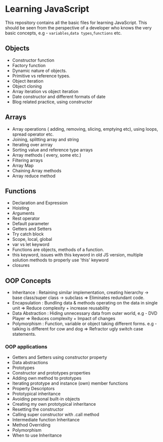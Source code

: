 # Learning JavaScript

This repository contains all the basic files for learning JavaScript. This should be seen from the perspective of a developer who knows the very basic concepts, e.g - `variables`,`data types`,`functions` etc.

## Objects

- Constructor function
- Factory function
- Dynamic nature of objects.
- Primitive vs reference types.
- Object iteration
- Object cloning
- Array iteration vs object iteration
- Date constructor and different formats of date
- Blog related practice, using constructor

## Arrays

- Array operations ( adding, removing, slicing, emptying etc), using loops, spread operator etc.
- Joining, splitting array and string
- Iterating over arrray
- Sorting value and reference type arrays
- Array methods ( every, some etc.)
- Filtering arrays
- Array Map
- Chaining Array methods
- Array reduce method

## Functions  

- Declaration and Expression
- Hoisting
- Arguments
- Rest operator
- Default parameter
- Getters and Setters
- Try catch block
- Scope, local, global
- var vs let keyword
- Functions are objects, methods of a function.
- this keyword, issues with this keyword in old JS version, multiple solution methods to properly use 'this' keyword
- closures

## OOP Concepts

- Inheritance : Retaining similar implementation, creating hierarchy -> base class/super class -> subclass => Eliminates redundant code.
- Encapsulation : Bundling data & methods operating on the data in single unit => Reduce complexity + increase reusability
- Data Abstraction : Hiding unnecessary data from outer world, e.g - DVD Player => Reduces complexity + Impact of changes
- Polymorphism : Function, variable or object taking different forms. e.g - talking is different for cow and dog => Refractor ugly switch case statements.

### OOP applications

- Getters and Setters using constructor property
- Data abstractions
- Prototypes
- Constructor and prototypes properties
- Adding own method to prototypes
- Iterating prototype and instance (own) member functions
- Property Descriptors
- Prototypical inheritance
- Avoiding personal built-in objects
- Creating my own prototypical inheritance
- Resetting the constructor
- Calling super constructor with .call method
- Intermediate function Inheritance
- Method Overriding
- Polymorphism
- When to use Inheritance